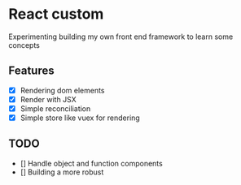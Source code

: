 # React custom

Experimenting building my own front end framework to learn some concepts

## Features

- [x] Rendering dom elements
- [x] Render with JSX
- [x] Simple reconciliation
- [x] Simple store like vuex for rendering

## TODO

- [] Handle object and function components
- [] Building a more robust